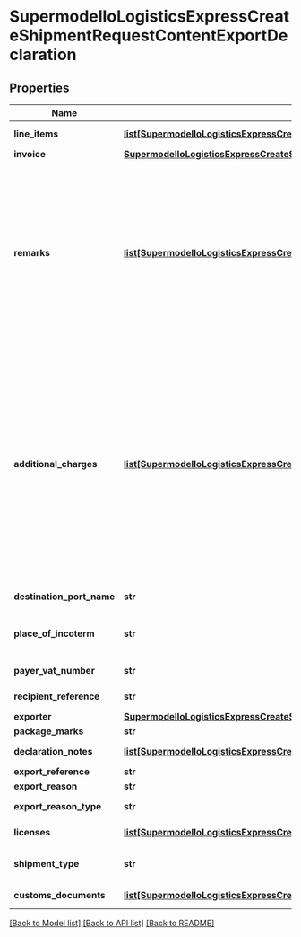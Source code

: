 # SupermodelIoLogisticsExpressCreateShipmentRequestContentExportDeclaration

## Properties
Name | Type | Description | Notes
------------ | ------------- | ------------- | -------------
**line_items** | [**list[SupermodelIoLogisticsExpressCreateShipmentRequestContentExportDeclarationLineItems]**](SupermodelIoLogisticsExpressCreateShipmentRequestContentExportDeclarationLineItems.md) | Please enter details for each export line item | 
**invoice** | [**SupermodelIoLogisticsExpressCreateShipmentRequestContentExportDeclarationInvoice**](SupermodelIoLogisticsExpressCreateShipmentRequestContentExportDeclarationInvoice.md) |  | [optional] 
**remarks** | [**list[SupermodelIoLogisticsExpressCreateShipmentRequestContentExportDeclarationRemarks]**](SupermodelIoLogisticsExpressCreateShipmentRequestContentExportDeclarationRemarks.md) | Please enter up to three remarks. &lt;BR&gt;              If using Customs Invoice template COMMERCIAL_INVOICE_04, the invoice can only print the first remarks field. The recommended max length is 20 characters. &lt;BR&gt;              If using Customs Invoice template COMMERCIAL_INVOICE_L_10 or COMMERCIAL_INVOICE_P_10, the invoice can print all three remraks fields.  The recommended max length is 45 characters. | [optional] 
**additional_charges** | [**list[SupermodelIoLogisticsExpressCreateShipmentRequestContentExportDeclarationAdditionalCharges]**](SupermodelIoLogisticsExpressCreateShipmentRequestContentExportDeclarationAdditionalCharges.md) | Please enter additional charge to appear on the invoice&lt;BR&gt;              admin, Administration Charge&lt;BR&gt;              delivery, Delivery Charge&lt;BR&gt;              documentation, Documentation Charge&lt;BR&gt;              expedite, Expedite Charge&lt;BR&gt;              export, Export Charge&lt;BR&gt;              freight, Freight Charge&lt;BR&gt;              fuel_surcharge, Fuel Surcharge&lt;BR&gt;              logistic, Logistic Charge&lt;BR&gt;              other, Other Charge&lt;BR&gt;              packaging, Packaging Charge&lt;BR&gt;              pickup, Pickup Charge&lt;BR&gt;              handling, Handling Charge&lt;BR&gt;              vat, VAT Charge&lt;BR&gt;              insurance, Insurance Cost&lt;BR&gt;              reverse_charge, Reverse Charge | [optional] 
**destination_port_name** | **str** | Please provide destination port details | [optional] 
**place_of_incoterm** | **str** | Name of port of departure, shipment or destination as required under the applicable delivery term. | [optional] 
**payer_vat_number** | **str** | Please provide Payer VAT number | [optional] 
**recipient_reference** | **str** | Please enter recipient reference | [optional] 
**exporter** | [**SupermodelIoLogisticsExpressCreateShipmentRequestContentExportDeclarationExporter**](SupermodelIoLogisticsExpressCreateShipmentRequestContentExportDeclarationExporter.md) |  | [optional] 
**package_marks** | **str** | Please enter package marks | [optional] 
**declaration_notes** | [**list[SupermodelIoLogisticsExpressCreateShipmentRequestContentExportDeclarationDeclarationNotes]**](SupermodelIoLogisticsExpressCreateShipmentRequestContentExportDeclarationDeclarationNotes.md) | Please provide up to three dcelaration notes | [optional] 
**export_reference** | **str** | Please enter export reference | [optional] 
**export_reason** | **str** | Please enter export reason | [optional] 
**export_reason_type** | **str** | Please provide the reason for export | [optional] 
**licenses** | [**list[SupermodelIoLogisticsExpressCreateShipmentRequestContentExportDeclarationLicenses]**](SupermodelIoLogisticsExpressCreateShipmentRequestContentExportDeclarationLicenses.md) | Please provide details about export and import licenses | [optional] 
**shipment_type** | **str** | Please provide the shipment was sent for Personal (Gift) or Commercial (Sale) reasons | [optional] 
**customs_documents** | [**list[SupermodelIoLogisticsExpressCreateShipmentRequestContentExportDeclarationCustomsDocuments1]**](SupermodelIoLogisticsExpressCreateShipmentRequestContentExportDeclarationCustomsDocuments1.md) | Please provide the Customs Documents at invoice level | [optional] 

[[Back to Model list]](../README.md#documentation-for-models) [[Back to API list]](../README.md#documentation-for-api-endpoints) [[Back to README]](../README.md)

